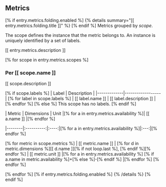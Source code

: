 ## Metrics

[% if entry.metrics.folding.enabled %]
{% details summary="[[ entry.metrics.folding.title ]]" %}
[% endif %]
Metrics grouped by *scope*.

The scope defines the instance that the metric belongs to. An instance is uniquely identified by a set of labels.

[[ entry.metrics.description ]]

[% for scope in entry.metrics.scopes %]
### Per [[ scope.name ]]

[[ scope.description ]]

[% if scope.labels %]
| Label       | Description      |
|-------------|------------------|
[% for label in scope.labels %]
| [[ label.name ]] | [[ label.description ]] |
[% endfor %]
[% else %]
This scope has no labels.
[% endif %]

| Metric | Dimensions | Unit |[% for a in entry.metrics.availability %]| [[ a.name ]] |[% endfor %]

|--------|:----------:|:----:|[% for a in entry.metrics.availability %]|:---:|[% endfor %]

[% for metric in scope.metrics %]
| [[ metric.name ]] | [% for d in metric.dimensions %][[ d.name ]][% if not loop.last %], [% endif %][% endfor %] | [[ metric.unit ]] |[% for a in entry.metrics.availability %] [% if a.name in metric.availability %]+[% else %]-[% endif %] |[% endfor %]
[% endfor %]

[% endfor %]
[% if entry.metrics.folding.enabled %]
{% /details %}
[% endif %]
